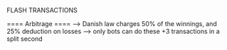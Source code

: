 FLASH TRANSACTIONS

==== Arbitrage ====
--> Danish law charges 50% of the winnings, and 25% deduction on losses
--> only bots can do these +3 transactions in a split second
